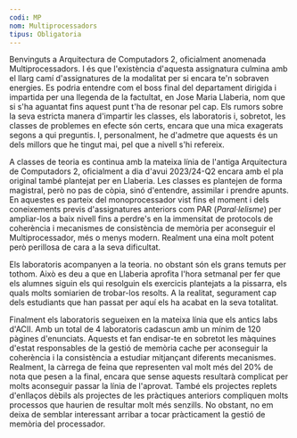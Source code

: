 ```yaml
---
codi: MP
nom: Multiprocessadors
tipus: Obligatoria
---
```


Benvinguts a Arquitectura de Computadors 2, oficialment anomenada Multiprocessadors.
I és que l'existència d'aquesta assignatura culmina amb el llarg camí d'assignatures de
la modalitat per si encara te'n sobraven energies. Es podria entendre com el boss final
del departament dirigida i impartida per una llegenda de la factultat, en Jose Maria
Llaberia, nom que si s'ha aguantat fins aquest punt t'ha de resonar pel cap. Els rumors
sobre la seva estricta manera d'impartir les classes, els laboratoris i, sobretot, les
classes de problemes en efecte són certs, encara que una mica exagerats segons a qui
preguntis. I, personalment, he d'admetre que aquests és un dels millors que he tingut
mai, pel que a nivell s'hi refereix.

A classes de teoria es continua amb la mateixa línia de l'antiga Arquitectura de
Computadors 2, oficialment a dia d'avui 2023/24-Q2 encara amb el pla original també
plantejat per en Llaberia. Les classes es plantejen de forma magistral, però no pas
de còpia, sinó d'entendre, assimilar i prendre apunts. En aquestes es parteix del
monoprocessador vist fins el moment i dels coneixements previs d'assignatures anteriors
com PAR (_Paral·lelisme_) per ampliar-los a baix nivell fins a perdre's en la
immensitat de protocols de coherència i mecanismes de consistència de memòria per
aconseguir el Multiprocessador, més o menys modern. Realment una eina molt potent
però perillosa de cara a la seva dificultat.

Els laboratoris acompanyen a la teoria. no obstant són els grans temuts per tothom.
Això es deu a que en Llaberia aprofita l'hora setmanal per fer que els alumnes siguin
els qui resolguin els exercicis plantejats a la pissarra, els quals molts somiarien
de trobar-los resolts. A la realitat, segurament cap dels estudiants que han passat
per aquí els ha acabat en la seva totalitat.

Finalment els laboratoris segueixen en la mateixa línia que els antics labs d'ACII.
Amb un total de 4 laboratoris cadascun amb un mínim de 120 pàgines d'enunciats.
Aquests et fan endisar-te en sobretot les màquines d'estat responsables de la gestió
de memòria cache per aconseguir la coherència i la consistència a estudiar mitjançant
diferents mecanismes. Realment, la càrrega de feina que representen val molt més del
20% de nota que pesen a la final, encara que sense aquests resultarà complicat per
molts aconseguir passar la línia de l'aprovat. També els projectes replets d'enllaços
dèbils als projectes de les pràctiques anteriors compliquen molts processos que haurien
de resultar molt més senzills. No obstant, no em deixa de semblar interessant arribar
a tocar pràcticament la gestió de memòria del processador.
